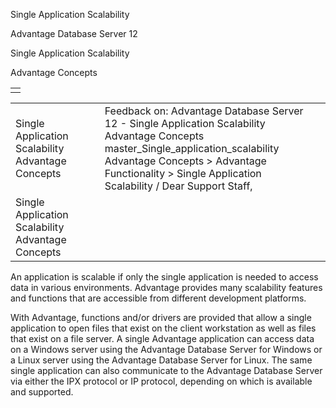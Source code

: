 Single Application Scalability




Advantage Database Server 12  

Single Application Scalability

Advantage Concepts

|  |
| --- |
|  |

|  |  |  |  |  |
| --- | --- | --- | --- | --- |
| Single Application Scalability  Advantage Concepts |  |  | Feedback on: Advantage Database Server 12 - Single Application Scalability Advantage Concepts master\_Single\_application\_scalability Advantage Concepts > Advantage Functionality > Single Application Scalability / Dear Support Staff, |  |
| Single Application Scalability  Advantage Concepts |  |  |  |  |

An application is scalable if only the single application is needed to access data in various environments. Advantage provides many scalability features and functions that are accessible from different development platforms.

With Advantage, functions and/or drivers are provided that allow a single application to open files that exist on the client workstation as well as files that exist on a file server. A single Advantage application can access data on a Windows server using the Advantage Database Server for Windows or a Linux server using the Advantage Database Server for Linux. The same single application can also communicate to the Advantage Database Server via either the IPX protocol or IP protocol, depending on which is available and supported.